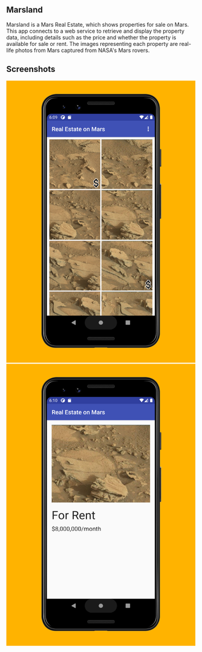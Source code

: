 ## Marsland

Marsland is a Mars Real Estate, which shows properties for sale on Mars. This app connects to a web service to retrieve and display the property data, including details such as the price and whether the property is available for sale or rent. The images representing each property are real-life photos from Mars captured from NASA's Mars rovers.

## Screenshots


  <img src="Screenshots/ss1.png" width="500" alt="Screenshot of the app."/>
  <img src="/Screenshots/ss2.png" width="500" alt="Screenshot of the app."/> 
